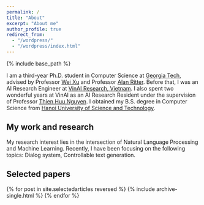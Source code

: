 ```yaml
---
permalink: /
title: "About"
excerpt: "About me"
author_profile: true
redirect_from: 
  - "/wordpress/"
  - "/wordpress/index.html"
---
```


{% include base_path %}

I am a third-year Ph.D. student in Computer Science at <a href="https://www.gatech.edu/">Georgia Tech</a>, advised by Professor <a href="https://cocoxu.github.io/">Wei Xu</a> and Professor <a href="https://aritter.github.io/">Alan Ritter</a>. Before that, I was an AI Research Engineer at <a href="https://www.vinai.io/">VinAI Research, Vietnam</a>. I also spent two wonderful years at VinAI as an AI Research Resident under the supervision of Professor <a href="https://ix.cs.uoregon.edu/~thien/">Thien Huu Nguyen</a>. I obtained my B.S. degree in Computer Science from <a href="https://en.hust.edu.vn/">Hanoi University of Science and Technology</a>.

## My work and research
My research interest lies in the intersection of Natural Language Processing and Machine Learning. Recently, I have been focusing on the following topics: Dialog system, Controllable text generation.

## Selected papers
{% for post in site.selectedarticles reversed %}
  {% include archive-single.html %}
{% endfor %}
